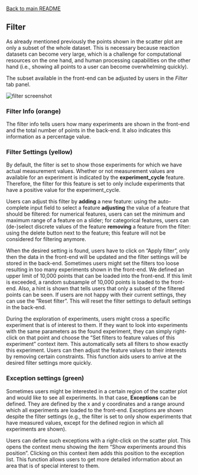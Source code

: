 [Back to main README](../../README.md#tab-documentation)

[//]: # (document start)

## Filter
As already mentioned previously the points shown in the scatter plot are only a subset of the whole dataset. This is necessary because reaction datasets can become very large, which is a challenge for computational resources on the one hand, and human processing capabilities on the other hand (i.e., showing all points to a user can become overwhelming quickly). 

The subset available in the front-end can be adjusted by users in the *Filter* tab panel. 

![filter screenshot](https://user-images.githubusercontent.com/45741696/227915177-39b14697-6d42-41dd-b8c1-d936d7637e86.PNG)


### Filter Info (orange)
The filter info tells users how many experiments are shown in the front-end and the total number of points in the back-end. It also indicates this information as a percentage value.

### Filter Settings (yellow)
By default, the filter is set to show those experiments for which we have actual measurement values. Whether or not measurement values are available for an experiment is indicated by the **experiment_cycle** feature. Therefore, the filter for this feature is set to only include experiments that have a positive value for the experiment_cycle. 

Users can adjust this filter by 
**adding** a new feature: using the auto-complete input field to select a feature
**adjusting** the value of a feature that should be filtered: for numerical features, users can set the minimum and maximum range of a feature on a slider; for categorical features, users can (de-)select discrete values of the feature
**removing** a feature from the filter: using the delete button next to the feature; this feature will not be considered for filtering anymore.

When the desired setting is found, users have to click on “Apply filter”, only then the data in the front-end will be updated and the filter settings will be stored in the back-end. Sometimes users might set the filters too loose resulting in too many experiments shown in the front-end. We defined an upper limit of 10,000 points that can be loaded into the front-end. If this limit is exceeded, a random subsample of 10,000 points is loaded to the front-end. Also, a hint is shown that tells users that only a subset of the filtered points can be seen. If users are not happy with their current settings, they can use the “Reset filter”. This will reset the filter settings to default settings in the back-end.

During the exploration of experiments, users might cross a specific experiment that is of interest to them. If they want to look into experiments with the same parameters as the found experiment, they can simply right-click on that point and choose the “Set filters to feature values of this experiment” context item. This automatically sets all filters to show exactly this experiment. Users can then adjust the feature values to their interests by removing certain constraints. This function aids users to arrive at the desired filter settings more quickly.

### Exception settings (green)
Sometimes users might be interested in a certain region of the scatter plot and would like to see all experiments. In that case, **Exceptions** can be defined. They are defined by the x and y coordinates and a range around which all experiments are loaded to the front-end. Exceptions are shown despite the filter settings (e.g., the filter is set to only show experiments that have measured values, except for the defined region in which all experiments are shown).

Users can define such exceptions with a right-click on the scatter plot. This opens the context menu showing the item “Show experiments around this position”. Clicking on this context item adds this position to the exception list. This function allows users to get more detailed information about an area that is of special interest to them.
